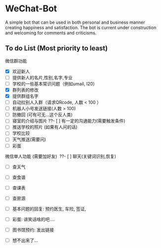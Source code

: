 # WeChat-Bot
A simple bot that can be used in both personal and business manner creating happiness and satisfaction. 
The bot is current under construction and welcoming for comments and criticisms. 

## To do List (Most priority to least) 

微信群功能

- [x] 欢迎新人
- [ ] 提供新人的名片,性别,名字,专业
- [ ] 学校的一些基本常识问题（例如umail, I20）
- [x] 群列表的修改
- [x] 提供群组名字
- [ ] 自动拉别人入群（请求QRcode, 人数 < 100 ）
- [ ] 机器人小号发送链接(人数 > 100) 
- [ ] 防撤回 (可有可无...这个反人类)
- [ ] 寝室的介绍与图片
 ??- [ ] 有一定的沟通能力(需要触发条件)
- [ ] 推送学校的照片 (如果有人问的话)
- [ ] 学校比较
- [ ] 天气推送(需要问)
- [ ] 彩蛋

微信单人功能 (需要加好友)
  ??- [ ] 聊天(关键词识别,恢复)
- [ ] 查天气
- [ ] 查食谱
- [ ] 查课表
- [ ] 查房源
- [ ] 基本问题的回复: 预约医生, 车险, 签证, 
- [ ] 彩蛋: 讲笑话啥的吧....
- [ ] 图书馆预约: 发出链接
- [ ] 想不出来了...


